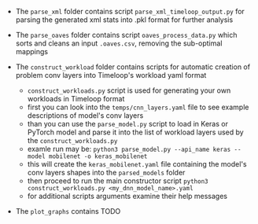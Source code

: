 

* The `parse_xml` folder contains script `parse_xml_timeloop_output.py` for parsing the generated xml stats into .pkl format for further analysis

* The `parse_oaves` folder contains script `oaves_process_data.py` which sorts and cleans an input `.oaves.csv`, removing the sub-optimal mappings

* The `construct_workload` folder contains scripts for automatic creation of problem conv layers into Timeloop's workload yaml format
    - `construct_workloads.py` script is used for generating your own workloads in Timeloop format
    - first you can look into the `temps/cnn_layers.yaml` file to see example descriptions of model's conv layers
    - than you can use the `parse_model.py` script to load in Keras or PyTorch model and parse it into the list of workload layers used by the `construct_workloads.py`
    - examle run may be: `python3 parse_model.py --api_name keras --model mobilenet -o keras_mobilenet`
    - this will create the `keras_mobilenet.yaml` file containing the model's conv layers shapes into the `parsed_models` folder
    - then proceed to run the main constructor script `python3 construct_workloads.py <my_dnn_model_name>.yaml`
    - for additional scripts arguments examine their help messages

* The `plot_graphs` contains TODO
